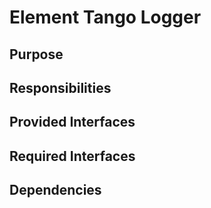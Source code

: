 # Element Tango Logger 

## Purpose

## Responsibilities

## Provided Interfaces

## Required Interfaces

## Dependencies
